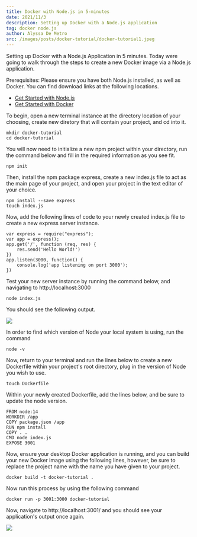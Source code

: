 ```yaml
---
title: Docker with Node.js in 5-minutes
date: 2021/11/3
description: Setting up Docker with a Node.js application
tag: docker node.js
author: Alyssa De Metro
src: /images/posts/docker-tutorial/docker-tutorial1.jpeg
---
```

Setting up Docker with a Node.js Application in 5 minutes.
Today were going to walk through the steps to create a new Docker image via a Node.js application.

Prerequisites: Please ensure you have both Node.js installed, as well as Docker. You can find download links at the following locations.

- [Get Started with Node.js](https://nodejs.org/en/)
- [Get Started with Docker](https://www.docker.com/get-started)

To begin, open a new terminal instance at the directory location of your choosing, create new diretory that will contain your project, and cd into it.

```
mkdir docker-tutorial
cd docker-tutorial
```

You will now need to initialize a new npm project within your directory, run the command below and fill in the required information as you see fit.

```
npm init
```

Then, install the npm package express, create a new index.js file to act as the main page of your project, and open your project in the text editor of your choice.

```
npm install --save express
touch index.js
```

Now, add the following lines of code to your newly created index.js file to create a new express server instance.

```
var express = require("express");
var app = express();
app.get('/', function (req, res) {
    res.send('Hello World!')
})
app.listen(3000, function() {
    console.log('app listening on port 3000');
})
```

Test your new server instance by running the command below, and navigating to http://localhost:3000

```
node index.js
```

You should see the following output.

![](/images/posts/docker-tutorial/docker-tutorial2.jpeg)

In order to find which version of Node your local system is using, run the command 

```
node -v
```

Now, return to your terminal and run the lines below to create a new Dockerfile within your project's root directory, plug in the version of Node you wish to use.

```
touch Dockerfile
```

Within your newly created Dockerfile, add the lines below, and be sure to update the node version.

```
FROM node:14
WORKDIR /app
COPY package.json /app
RUN npm install
COPY . . 
CMD node index.js
EXPOSE 3001
```

Now, ensure your desktop Docker application is running, and you can build your new Docker image using the following lines, however, be sure to replace the project name with the name you have given to your project.

```
docker build -t docker-tutorial .
```

Now run this process by using the following command

```
docker run -p 3001:3000 docker-tutorial
```


Now, navigate to http://localhost:3001/ and you should see your application's output once again.

![](/images/posts/docker-tutorial/docker-tutorial3.jpeg)


